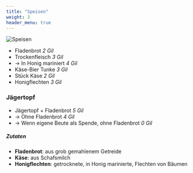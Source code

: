 ```yaml
---
title: "Speisen"
weight: 3
header_menu: true
---
```


![Speisen](images/banner/960x320_Entrance.png)

* Fladenbrot *2 Gil*
* Trockenfleisch *3 Gil*
* -> In Honig mariniert *4 Gil*
* Käse-Bier Tunke *3 Gil*
* Stück Käse *2 Gil*
* Honigflechten *3 Gil*

### Jägertopf

* Jägertopf + Fladenbrot *5 Gil*
* -> Ohne Fladenbrot *4 Gil*
* -> Wenn eigene Beute als Spende, ohne Fladenbrot *0 Gil*

##### Zutaten
* **Fladenbrot**: aus grob gemahlenem Getreide
* **Käse**: aus Schafsmilch
* **Honigflechten**: getrocknete, in Honig marinierte, Flechten von Bäumen
